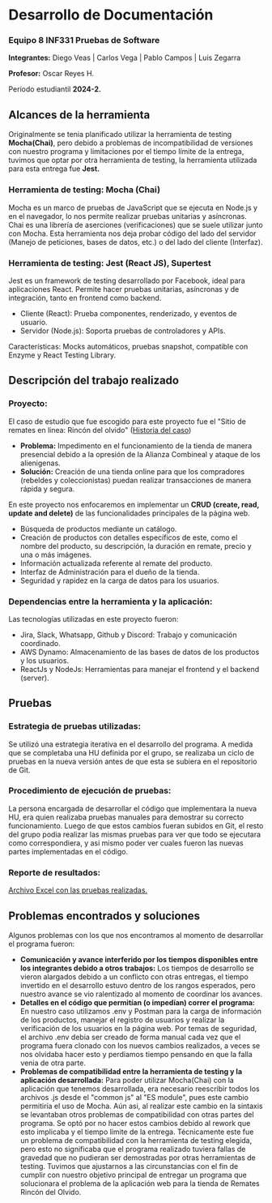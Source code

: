 # Desarrollo de Documentación

### Equipo 8 INF331 Pruebas de Software

**Integrantes:** Diego Veas | Carlos Vega | Pablo Campos | Luis Zegarra

**Profesor:** Oscar Reyes H.

Período estudiantil **2024-2.**


## Alcances de la herramienta

Originalmente se tenia planificado utilizar la herramienta de testing **Mocha(Chai)**, pero debido a problemas de incompatibilidad de versiones con nuestro programa y limitaciones por el tiempo límite de la entrega, tuvimos que optar por otra herramienta de testing, la herramienta utilizada para esta entrega fue **Jest.**

### Herramienta de testing: Mocha (Chai)

Mocha es un marco de pruebas de JavaScript que se ejecuta en Node.js y en el navegador, lo nos permite realizar pruebas unitarias y asíncronas. Chai es una librería de aserciones (verificaciones) que se suele utilizar junto con Mocha. Esta herramienta nos deja probar código del lado del servidor (Manejo de peticiones, bases de datos, etc.) o del lado del cliente (Interfaz).

### Herramienta de testing: Jest (React JS), Supertest

Jest es un framework de testing desarrollado por Facebook, ideal para aplicaciones React. Permite hacer pruebas unitarias, asíncronas y de integración, tanto en frontend como backend.
* Cliente (React): Prueba componentes, renderizado, y eventos de usuario.
* Servidor (Node.js): Soporta pruebas de controladores y APIs.
  
Características: Mocks automáticos, pruebas snapshot, compatible con Enzyme y React Testing Library.


## Descripción del trabajo realizado

### Proyecto:
El caso de estudio que fue escogido para este proyecto fue el "Sitio de remates en linea: Rincón del olvido" ([Historia del caso](https://github.com/Equipo8-PruebadeSoftwareUSM/Proyecto-Sitio-de-remates-en-linea/blob/main/Tema-presentacion-proyecto.md))
* **Problema:** Impedimento en el funcionamiento de la tienda de manera presencial debido a la opresión de la Alianza Combineal y ataque de los alienigenas.
* **Solución:** Creación de una tienda online para que los compradores (rebeldes y coleccionistas) puedan realizar transacciones de manera rápida y segura.

En este proyecto nos enfocaremos en implementar un **CRUD (create, read, update and delete)** de las funcionalidades principales de la página web.
* Búsqueda de productos mediante un catálogo. 
* Creación de productos con detalles específicos de este, como el nombre del producto, su descripción, la duración en remate, precio y una o más imágenes.
* Información actualizada referente al remate del producto.
* Interfaz de Administración para el dueño de la tienda.
* Seguridad y rapidez en la carga de datos para los usuarios.

### Dependencias entre la herramienta y la aplicación:
Las tecnologías utilizadas en este proyecto fueron:
* Jira, Slack, Whatsapp, Github y Discord: Trabajo y comunicación coordinado.
* AWS Dynamo: Almacenamiento de las bases de datos de los productos y los usuarios.
* ReactJs y NodeJs: Herramientas para manejar el frontend y el backend (server).


## Pruebas

### Estrategia de pruebas utilizadas:
Se utilizó una estrategia iterativa en el desarrollo del programa. A medida que se completaba una HU definida por el grupo, se realizaba un ciclo de pruebas en la nueva versión antes de que esta se subiera en el repositorio de Git.

### Procedimiento de ejecución de pruebas:
La persona encargada de desarrollar el código que implementara la nueva HU, era quien realizaba pruebas manuales para demostrar su correcto funcionamiento. Luego de que estos cambios fueran subidos en Git, el resto del grupo podia realizar las mismas pruebas para ver que todo se ejecutara como correspondiera, y asi mismo poder ver cuales fueron las nuevas partes implementadas en el código.

### Reporte de resultados:
[Archivo Excel con las pruebas realizadas.](CasosPruebaProyectoRinconV1.0.0-V3.0.0.xlsx)

## Problemas encontrados y soluciones
Algunos problemas con los que nos encontramos al momento de desarrollar el programa fueron:
* **Comunicación y avance interferido por los tiempos disponibles entre los integrantes debido a otros trabajos:** Los tiempos de desarrollo se vieron alargados debido a un conflicto con otras entregas, el tiempo invertido en el desarrollo estuvo dentro de los rangos esperados, pero nuestro avance se vio ralentizado al momento de coordinar los avances.
* **Detalles en el código que permitían (o impedían) correr el programa:** En nuestro caso utilizamos .env y Postman para la carga de información de los productos, manejar el registro de usuarios y realizar la verificación de los usuarios en la página web. Por temas de seguridad, el archivo .env debia ser creado de forma manual cada vez que el programa fuera clonado con los nuevos cambios realizados, a veces se nos olvidaba hacer esto y perdiamos tiempo pensando en que la falla venia de otra parte.
* **Problemas de compatibilidad entre la herramienta de testing y la aplicación desarrollada:** Para poder utilizar Mocha(Chai) con la aplicación que tenemos desarrollada, era necesario reescribir todos los archivos .js desde el "common js" al "ES module", pues este cambio permitiría el uso de Mocha. Aún asi, al realizar este cambio en la sintaxis se levantaban otros problemas de compatibilidad con otras partes del programa. Se optó por no hacer estos cambios debido al rework que esto implicaba y el tiempo límite de la entrega. Técnicamente este fue un problema de compatibilidad con la herramienta de testing elegida, pero esto no significaba que el programa realizado tuviera fallas de gravedad que no pudieran ser demostradas por otras herramientas de testing. Tuvimos que ajustarnos a las circunstancias con el fin de cumplir con nuestro objetivo principal de entregar un programa que solucionara el problema de la aplicación web para la tienda de Remates Rincón del Olvido.

